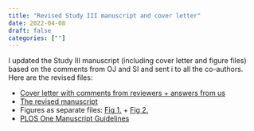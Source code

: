 ```yaml
---
title: "Revised Study III manuscript and cover letter"
date: 2022-04-08
draft: false
categories: [""]
---
```


I updated the Study III manuscript (including cover letter and figure files) based on the comments from OJ and SI and sent i to all the co-authors. Here are the revised files:

* [Cover letter with comments from reviewers + answers from us](https://lu.app.box.com/file/944139722348)
* [The revised manuscript](https://lu.app.box.com/file/944134284387)
* Figures as separate files: [Fig 1.](https://lu.app.box.com/file/944123461213) + [Fig 2.](https://lu.app.box.com/file/944135941168)
* [PLOS One Manuscript Guidelines](https://lu.app.box.com/file/944136408306)


